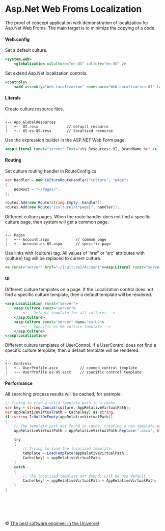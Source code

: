 # Asp.Net Web Froms Localization

The proof of concept application with demonstration of localization for Asp.Net Web Froms.
The main target is to minimize the copying of a code.

#### Web.config

Set a default culture.

```XML
<system.web>
    <globalization uiCulture="en-US" culture="en-US" />
```

Set extend Asp.Net localization controls.

```XML
<controls>
    <add assembly="Web.Localization" namespace="Web.Localization.UI" tagPrefix="asp"/>
```

#### Literals

Create culture resource files.

```
.
+-- App_GlobalResources
|   +-- UI.resx             // default resource
|   +-- UI.es-US.resx       // localized resource
```

Use the expression builder in the ASP.NET Web Form page.

```ASP
<asp:Literal runat="server" Text="<%$ Resources: UI, BrandName %>" />
```

#### Routing

Set culture routing handler in RouteConfig.cs

```C#
var handler = new CultureRouteHandler("culture", "page")
{
    WebRoot = "~/Pages/",
};

routes.Add(new Route(string.Empty, handler));
routes.Add(new Route("{culture}/{*page}", handler));
```

Different culture pages. 
When the route handler does not find a specific culture page, then system will get a common page.

```
.
+-- Pages
|   +-- Account.aspx            // common page
|   +-- Account.es-US.aspx      // specific page 
```

Use links with {culture} tag.
All values of 'href' or 'src' attributes with {culture} tag will be replaced to current culture.

```ASP
<a runat="server" href="~/{culture}/Account"><asp:Literal runat="server" Text="<%$ Resources: UI, AccountTitle %>" /></a>
```

#### UI

Different culture templates on a page.
If the Localization control does not find a specific culture template, then a default template will be rendered.

```ASP
<asp:Localization runat="server">
    <asp:Culture runat="server">
        <!-- Default template for all cultures -->
    </asp:Culture>
    <asp:Culture runat="server" Name="es-US">
        <!-- Specific es-US culture template -->
    </asp:Culture>
</asp:Localization>
```

Different culture templates of UserControl.
If a UserControl does not find a specific culture template, then a default template will be rendered.

```
.
+-- Controls
|   +-- UserProfile.ascx          // common control template 
|   +-- UserProfile.es-US.ascx    // specific control template
```

#### Performance

All searching process results will be cached, for example:

```C#
// Trying to find a valid template path in a cache.
var key = string.Concat(culture, AppRelativeVirtualPath);
var appRelativeVirtualPath = Cache[key] as string;
if (string.IsNullOrEmpty(appRelativeVirtualPath))
{
    // The template path not found in cache, creating a new template path with current culture.
    appRelativeVirtualPath = AppRelativeVirtualPath.Replace(".ascx", $".{culture}.ascx");

    try
    {
        // Trying to load the localized template.
        template = LoadTemplate(appRelativeVirtualPath);
        Cache[key] = appRelativeVirtualPath;
    }
    catch
    {
        // The localized template not found, will be use default.
        Cache[key] = appRelativeVirtualPath = AppRelativeVirtualPath;
    }
}
```

&nbsp;
============
&copy; [The best software engineer in the Universe!](https://www.linkedin.com/in/metlinskyi/)
